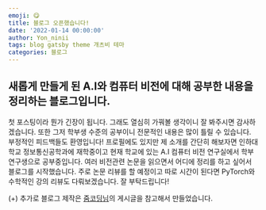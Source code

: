 ```yaml
---
emoji: 😋
title: 블로그 오픈했습니다!
date: '2022-01-14 00:00:00'
author: Yon_ninii
tags: blog gatsby theme 개츠비 테마
categories: 블로그
---
```


## 새롭게 만들게 된 A.I와 컴퓨터 비전에 대해 공부한 내용을 정리하는 블로그입니다.

첫 포스팅이라 뭔가 긴장이 됩니다. 그래도 열심히 가꿔볼 생각이니 잘 봐주시면 감사하겠습니다.
또한 그저 학부생 수준의 공부이니 전문적인 내용은 많이 틀릴 수 있습니다. 부정적인 피드백들도 환영입니다!
프로필에도 있지만 제 소개를 간단히 해보자면 인하대학교 정보통신공학과에 재학중이고 현재 학교에 있는 A.I 컴퓨터 비전 연구실에서 학부 연구생으로 공부중입니다. 여러 비전관련 논문을 읽으면서 어디에 정리를 하고 싶어서 블로그를 시작했습니다.
주로 논문 리뷰를 할 예정이고 따로 시간이 된다면 PyTorch와 수학적인 강의 리뷰도 다뤄보겠습니다. 잘 부탁드립니다!

(+) 추가로 블로그 제작은 [줌코딩님](https://www.zoomkoding.com/gatsby-github-blog/)의 게시글을 참고해서 만들었습니다.
